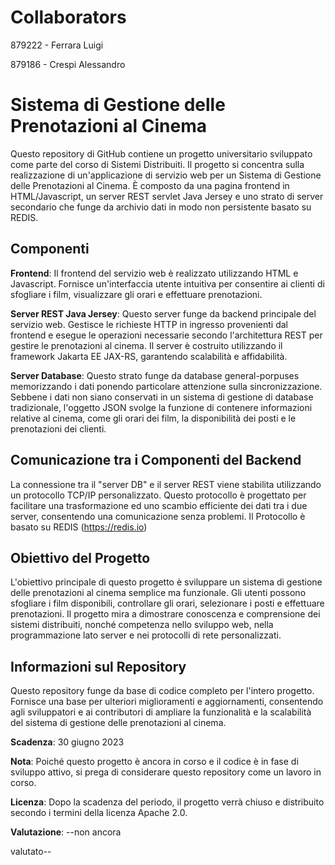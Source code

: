 # Collaborators

879222 - Ferrara Luigi

879186 - Crespi Alessandro

# Sistema di Gestione delle Prenotazioni al Cinema

Questo repository di GitHub contiene un progetto universitario sviluppato come parte del corso di Sistemi Distribuiti. Il progetto si concentra sulla realizzazione di un'applicazione di servizio web per un Sistema di Gestione delle Prenotazioni al Cinema. È composto da una pagina frontend in HTML/Javascript, un server REST servlet Java Jersey e uno strato di server secondario che funge da archivio dati in modo non persistente basato su REDIS.

## Componenti

**Frontend**: Il frontend del servizio web è realizzato utilizzando HTML e Javascript. Fornisce un'interfaccia utente intuitiva per consentire ai clienti di sfogliare i film, visualizzare gli orari e effettuare prenotazioni.

**Server REST Java Jersey**: Questo server funge da backend principale del servizio web. Gestisce le richieste HTTP in ingresso provenienti dal frontend e esegue le operazioni necessarie secondo l'architettura REST per gestire le prenotazioni al cinema. Il server è costruito utilizzando il framework Jakarta EE JAX-RS, garantendo scalabilità e affidabilità.

**Server Database**: Questo strato funge da database general-porpuses memorizzando i dati ponendo particolare attenzione sulla sincronizzazione. Sebbene i dati non siano conservati in un sistema di gestione di database tradizionale, l'oggetto JSON svolge la funzione di contenere informazioni relative al cinema, come gli orari dei film, la disponibilità dei posti e le prenotazioni dei clienti.

## Comunicazione tra i Componenti del Backend

La connessione tra il "server DB" e il server REST viene stabilita utilizzando un protocollo TCP/IP personalizzato. Questo protocollo è progettato per facilitare una trasformazione ed uno scambio efficiente dei dati tra i due server, consentendo una comunicazione senza problemi. Il Protocollo è basato su REDIS (https://redis.io)

## Obiettivo del Progetto

L'obiettivo principale di questo progetto è sviluppare un sistema di gestione delle prenotazioni al cinema semplice ma funzionale. Gli utenti possono sfogliare i film disponibili, controllare gli orari, selezionare i posti e effettuare prenotazioni. Il progetto mira a dimostrare conoscenza e comprensione dei sistemi distribuiti, nonché competenza nello sviluppo web, nella programmazione lato server e nei protocolli di rete personalizzati.

## Informazioni sul Repository

Questo repository funge da base di codice completo per l'intero progetto. Fornisce una base per ulteriori miglioramenti e aggiornamenti, consentendo agli sviluppatori e ai contributori di ampliare la funzionalità e la scalabilità del sistema di gestione delle prenotazioni al cinema.

**Scadenza**: 30 giugno 2023

**Nota**: Poiché questo progetto è ancora in corso e il codice è in fase di sviluppo attivo, si prega di considerare questo repository come un lavoro in corso.

**Licenza**: Dopo la scadenza del periodo, il progetto verrà chiuso e distribuito secondo i termini della licenza Apache 2.0.

**Valutazione**: --non ancora

 valutato--

